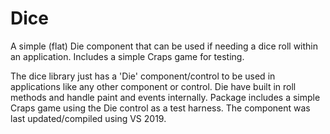 # Dice
A simple (flat) Die component  that can be used if needing a dice roll within an application.  Includes a simple Craps
game for testing.

The dice library just has a 'Die' component/control to be used in applications like any other component or control.
Die have built in roll methods and handle paint and events internally.  Package includes a simple Craps game using
the Die control as a test harness.
The component was last updated/compiled using VS 2019.
